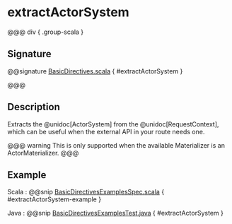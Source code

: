 # extractActorSystem

@@@ div { .group-scala }

## Signature

@@signature [BasicDirectives.scala]($akka-http$/akka-http/src/main/scala/akka/http/scaladsl/server/directives/BasicDirectives.scala) { #extractActorSystem }

@@@

## Description

Extracts the @unidoc[ActorSystem] from the @unidoc[RequestContext], which can be useful when the external API
in your route needs one.

@@@ warning
This is only supported when the available Materializer is an ActorMaterializer.
@@@

## Example

Scala
:  @@snip [BasicDirectivesExamplesSpec.scala]($test$/scala/docs/http/scaladsl/server/directives/BasicDirectivesExamplesSpec.scala) { #extractActorSystem-example }

Java
:  @@snip [BasicDirectivesExamplesTest.java]($test$/java/docs/http/javadsl/server/directives/BasicDirectivesExamplesTest.java) { #extractActorSystem }
